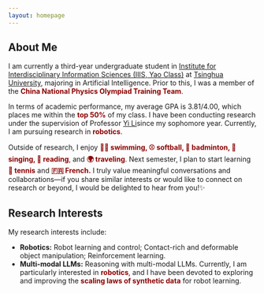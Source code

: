 ```yaml
---
layout: homepage
---
```


## About Me
I am currently a third-year undergraduate student in [Institute for Interdisciplinary Information Sciences (IIIS, Yao Class)](https://iiis.tsinghua.edu.cn/en/) at [Tsinghua University](https://www.tsinghua.edu.cn/en/), majoring in Artificial Intelligence. Prior to this, I was a member of the <span style="color:darkred"><strong>China National Physics Olympiad Training Team</strong></span>.

In terms of academic performance, my average GPA is 3.81/4.00, which places me within the <span style="color:darkred"><strong>top 50%</strong></span> of my class. I have been conducting research under the supervision of Professor [Yi Li](https://ericyi.github.io/)since my sophomore year. Currently, I am pursuing research in <span style="color:darkred"><strong>robotics</strong></span>.

Outside of research, I enjoy <span style="color:darkred"><strong>🏊‍♂️ swimming, ⚾ softball, 🏸 badminton, 🎤 singing, 📖 reading</strong></span>, and <span style="color:darkred"><strong>🌍 traveling</strong></span>. Next semester, I plan to start learning <span style="color:darkred"><strong>🎾 tennis</strong></span> and <span style="color:darkred"><strong>🇫🇷 French.</strong></span> I truly value meaningful conversations and collaborations—if you share similar interests or would like to connect on research or beyond, I would be delighted to hear from you!✨

## Research Interests
My research interests include: 
- **Robotics:** Robot learning and control; Contact-rich and deformable object manipulation; Reinforcement learning.
- **Multi-modal LLMs:** Reasoning with multi-modal LLMs.
Currently, I am particularly interested in <span style="color:darkred"><strong>robotics</strong></span>, and I have been devoted to exploring and improving the <span style="color:darkred"><strong>scaling laws of synthetic data</strong></span> for robot learning.

<!-- ## News

- **[Feb. 2020]** Our paper about incremental learning is accepted to CVPR 2020.
- **[Feb. 2020]** We will host the ACM Multimedia Asia 2020 conference in Singapore!
- **[Sept. 2019]** Our paper about few-shot learning is accepted to NeurIPS 2019.
- **[Mar. 2019]** Our paper about few-shot learning is accepted to CVPR 2019. -->

<!-- {% include_relative _includes/publications.md %} -->

<!-- {% include_relative _includes/selected_awards.md %} -->
